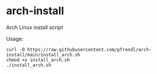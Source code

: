 # arch-install
Arch Linux install script

Usage:
```
curl -O https://raw.githubusercontent.com/pfrendl/arch-install/main/install_arch.sh
chmod +x install_arch.sh
./install_arch.sh
```
